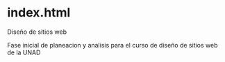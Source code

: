 # index.html
Diseño de sitios web

Fase inicial de planeacion y analisis para el curso de diseño de sitios web de la UNAD
